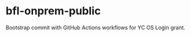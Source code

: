 # bfl-onprem-public

Bootstrap commit with GitHub Actions workflows for YC OS Login grant.
<!-- codex-ping -->
